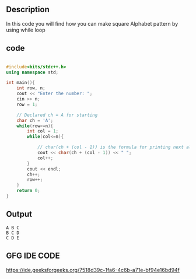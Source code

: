 ## Description
In this code you will find how you can make square Alphabet pattern by using while loop

## code 
```cpp

#include<bits/stdc++.h>
using namespace std;

int main(){
    int row, n;
    cout << "Enter the number: ";
    cin >> n;
    row = 1;

    // Declared ch = A for starting
    char ch = 'A';
    while(row<=n){
        int col = 1;
        while(col<=n){

            // char(ch + (col - 1)) is the formula for printing next alphabet
            cout << char(ch + (col - 1)) << " ";
            col++;
        }
        cout << endl;
        ch++;
        row++;
    }
    return 0;
}
```

## Output
```
A B C
B C D
C D E
```

## GFG IDE CODE
https://ide.geeksforgeeks.org/7518d39c-1fa6-4c6b-a71e-bf94e16bd94f